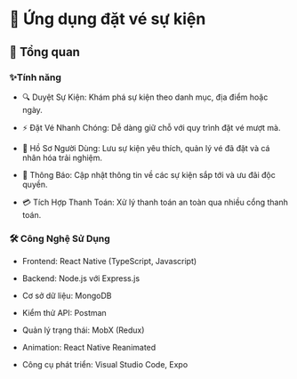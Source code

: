 
# 🎉 Ứng dụng đặt vé sự kiện


## 🌟 Tổng quan
### ✨Tính năng

- 🔍 Duyệt Sự Kiện: Khám phá sự kiện theo danh mục, địa điểm hoặc ngày.

- ⚡ Đặt Vé Nhanh Chóng: Dễ dàng giữ chỗ với quy trình đặt vé mượt mà.

- 👤 Hồ Sơ Người Dùng: Lưu sự kiện yêu thích, quản lý vé đã đặt và cá nhân hóa trải nghiệm.

- 🔔 Thông Báo: Cập nhật thông tin về các sự kiện sắp tới và ưu đãi độc quyền.

- 💳 Tích Hợp Thanh Toán: Xử lý thanh toán an toàn qua nhiều cổng thanh toán.


### 🛠️ Công Nghệ Sử Dụng

- Frontend: React Native (TypeScript, Javascript)

- Backend: Node.js với Express.js

- Cơ sở dữ liệu: MongoDB

- Kiểm thử API: Postman

- Quản lý trạng thái: MobX (Redux)

- Animation: React Native Reanimated

- Công cụ phát triển: Visual Studio Code, Expo
